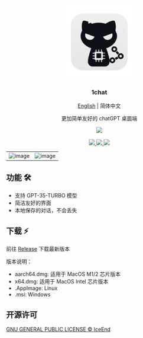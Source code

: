 <p align="center">
  <img src="./app-icon.png" width="200" />
  <h3 align="center">1chat</h3>
  <p align="center">
    <a href="./README.md">English</a>
    <span>|</span>
    <span>简体中文</span>
  </p>
  <p align="center">更加简单友好的 chatGPT 桌面端</p>
  <p align="center">
    <img src="https://img.shields.io/badge/platform-masOS%20%7C%20Linux%20%7C%20Windows-lightgrey.svg?style=for-the-badge" />
  </p>
  <p align="center">
    <a target="__blank" href="https://github.com/IceEnd/1chat/releases">
      <img src="https://img.shields.io/github/release/iceend/1chat.svg?style=for-the-badge" />
    </a>
    <a target="__blank" href="https://github.com/IceEnd/vscode-artstation/actions">
      <img src="https://github.com/IceEnd/1chat/actions/workflows/ci.yml/badge.svg?style=for-the-badge">
    </a>
    <a target="__blank" href="https://github.com/IceEnd/1chat/blob/master/LICENSE">
      <img src="https://img.shields.io/github/license/IceEnd/1chat.svg?style=for-the-badge" />
    </a>
  </p>
</p>

| | |
|:-------:|:-----:|
| ![image](https://user-images.githubusercontent.com/11556339/236784044-fa4ea34f-dc18-4f2e-be45-5b485cd56a6d.png) | ![image](https://user-images.githubusercontent.com/11556339/236784204-428e7c29-0207-419f-acc3-b2bee2c15666.png) |

## 功能 :hammer_and_wrench:

- 支持 GPT-35-TURBO 模型
- 简洁友好的界面
- 本地保存的对话，不会丢失

## 下载 :zap:

前往 [Release](https://github.com/IceEnd/1chat/releases) 下载最新版本

版本说明：

- aarch64.dmg: 适用于 MacOS M1/2 芯片版本
- x64.dmg: 适用于 MacOS Intel 芯片版本
- .AppImage: Linux
- .msi: Windows

## 开源许可

[GNU GENERAL PUBLIC LICENSE © IceEnd](./LICENSE)
